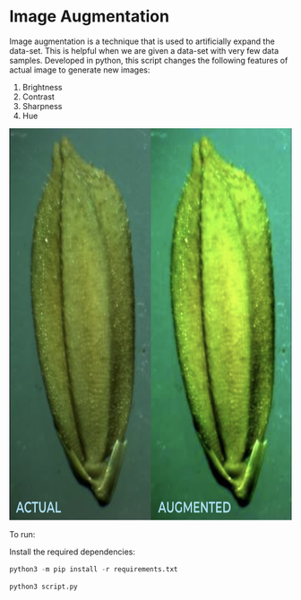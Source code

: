 # Image Augmentation

Image augmentation is a technique that is used to artificially expand the data-set. This is helpful when we are given a data-set with very few data samples.
Developed in python, this script changes the following features of actual image to generate new images:

1. Brightness
2. Contrast
3. Sharpness
4. Hue

 <img src="img/1.png" alt="alt text" height="700">

To run:

Install the required dependencies:

```python
python3 -m pip install -r requirements.txt
```

```python
python3 script.py
```
